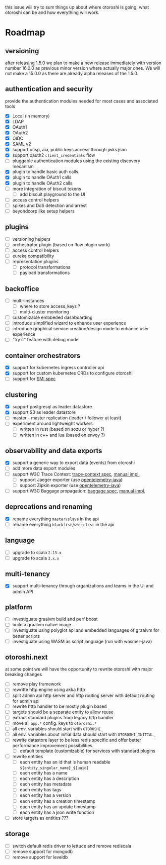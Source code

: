 this issue will try to sum things up about where otoroshi is going, what otoroshi can be and how everything will work.

# Roadmap

## versioning

after releasing 1.5.0 we plan to make a new release immediately with version number 16.0.0 as previous minor version where actually major ones. We will not make a 15.0.0 as there are already alpha releases of the 1.5.0.

## authentication and security

provide the authentication modules needed for most cases and associated tools 

- [x] Local (in memory)
- [x] LDAP
- [x] OAuth1
- [x] OAuth2
- [x] OIDC
- [x] SAML v2
- [x] support ocsp, aia, public keys access through jwks.json
- [x] support oauth2 `client_credentials` flow
- [ ] pluggable authentication modules using the existing discovery mecanism
- [x] plugin to handle basic auth calls
- [x] plugin to handle OAuth1 calls
- [x] plugin to handle OAuth2 calls
- [ ] more integration of biscuit tokens
  - [ ] add biscuit playground to the UI
- [ ] access control helpers
- [ ] spikes and DoS detection and arrest
- [ ] beyondcorp like setup helpers

## plugins

- [ ] versioning helpers
- [ ] orchestrator plugin (based on flow plugin work)
- [ ] access control helpers
- [ ] eureka compatibility
- [ ] representation plugins
  - [ ] protocol transformations
  - [ ] payload transformations

## backoffice

- [ ] multi-instances
  - [ ] where to store access_keys ?
  - [ ] multi-cluster monitoring
- [ ] customizable embbeded dashboarding
- [ ] introduce simplified wizard to enhance user experience
- [ ] introduce graphical service creation/design mode  to enhance user experience
- [ ] "try it" feature with debug mode

## container orchestrators

- [x] support for kubernetes ingress controller api
- [x] support for custom kubernetes CRDs to configure otoroshi
- [ ] support for [SMI spec](https://smi-spec.io/)

## clustering

- [x] support postgresql as leader datastore
- [x] support S3 as leader datastore
- [ ] master - master replication (leader / follower at least)
- [ ] experiment around lightweight workers
  - [ ] written in rust (based on sozu or hyper ?)
  - [ ] written in c++ and lua (based on envoy ?)

## observability and data exports

- [x] support a generic way to export data (events) from otoroshi
- [ ] add more data export modules
- [ ] support W3C Trace Context: [trace-context spec](https://www.w3.org/TR/trace-context), [manual impl.](https://github.com/open-telemetry/opentelemetry-java/blob/main/api/all/src/main/java/io/opentelemetry/api/trace/propagation/W3CTraceContextPropagator.java)
  - [ ] support Jaeger exporter (use [opentelemetry-java](https://github.com/open-telemetry/opentelemetry-java/tree/main/exporters/jaeger))
  - [ ] support Zipkin exporter (use [opentelemetry-java](https://github.com/open-telemetry/opentelemetry-java/tree/main/exporters/zipkin))
- [ ] support W3C Baggage propagation: [baggage spec](https://www.w3.org/TR/baggage/), [manual impl.](https://github.com/open-telemetry/opentelemetry-java/blob/main/api/all/src/main/java/io/opentelemetry/api/baggage/propagation/W3CBaggagePropagator.java)

## deprecations and renaming

- [x] rename everything `master/slave` in the api
- [ ] rename everything `blacklist/whitelist` in the api

## language

- [ ] upgrade to scala `2.13.x`
- [ ] upgrade to scala `3.x.x`

## multi-tenancy

- [x] support multi-tenancy through organizations and teams in the UI and admin API

## platform

- [ ] investiguate graalvm build and perf boost
- [ ] build a graalvm native image
- [ ] investiguate using polyglot api and embedded languages of graalvm for better scripts
- [ ] investiguate using WASM as script language (run with wasmer-java)

## otoroshi.next

at some point we will have the opportunity to rewrite otoroshi with major breaking changes

- [ ] remove play framework
- [ ] rewritte http engine using akka http
- [ ] split admin api http server and http routing server with default routing for admin api
- [ ] rewrite http handler to be mostly plugin based
- [ ] targets should be a separate entity to allow reuse
- [ ] extract standard plugins from legacy http handler
- [ ] move all `app.*` config. keys to `otoroshi.*`
- [ ] all env. variables should start with `OTOROSHI_`
- [ ] all env. variables about initial data should start with `OTOROSHI_INITIAL_`
- [ ] rewrite datastore layer to be less redis specific and offer better performance improvement possibilities
  - [ ] default template (customizable) for services with standard plugins
- [ ] rewrite entities
  - [ ] each entity has an id that is human readable `${entity_singular_name}_${uuid}`
  - [ ] each entity has a name
  - [ ] each entity has a description
  - [ ] each entity has metadata
  - [ ] each entity has tags
  - [ ] each entity has a version
  - [ ] each entity has a creation timestamp
  - [ ] each entity has an update timestamp
  - [ ] each entity has a json write function
- [ ] store targets as entities ??? 

## storage

- [ ] switch default redis driver to lettuce and remove rediscala
- [ ] remove support for mongodb
- [ ] remove support for leveldb
